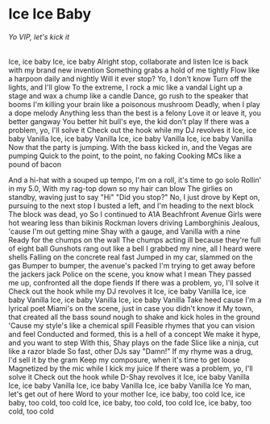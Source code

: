# Ice Ice Baby

###### Yo VIP, let's kick it
Ice, ice baby
Ice, ice baby
Alright stop, collaborate and listen
Ice is back with my brand new invention
Something grabs a hold of me tightly
Flow like a harpoon daily and nightly
Will it ever stop? Yo, I don't know
Turn off the lights, and I'll glow
To the extreme, I rock a mic like a vandal
Light up a stage and wax a chump like a candle
Dance, go rush to the speaker that booms
I'm killing your brain like a poisonous mushroom
Deadly, when I play a dope melody
Anything less than the best is a felony
Love it or leave it, you better gangway
You better hit bull's eye, the kid don't play
If there was a problem, yo, I'll solve it
Check out the hook while my DJ revolves it
Ice, ice baby
Vanilla Ice, ice baby
Vanilla Ice, ice baby
Vanilla Ice, ice baby
Vanilla
Now that the party is jumping. 
With the bass kicked in, and the Vegas are pumping
Quick to the point, to the point, no faking
Cooking MCs like a pound of bacon


And a hi-hat with a souped up tempo, I'm on a roll, it's time to go solo
Rollin' in my 5.0, With my rag-top down so my hair can blow
The girlies on standby, waving just to say "Hi" "Did you stop?" No, I just drove by
Kept on, pursuing to the next stop I busted a left, and I'm heading to the next block
The block was dead, yo So I continued to A1A Beachfront Avenue
Girls were hot wearing less than bikinis Rockman lovers driving Lamborghinis
Jealous, 'cause I'm out getting mine Shay with a gauge, and Vanilla with a nine
Ready for the chumps on the wall The chumps acting ill because they're full of eight ball
Gunshots rang out like a bell I grabbed my nine, all I heard were shells
Falling on the concrete real fast Jumped in my car, slammed on the gas
Bumper to bumper, the avenue's packed I'm trying to get away before the jackers jack
Police on the scene, you know what I mean They passed me up, confronted all the dope fiends
If there was a problem, yo, I'll solve it Check out the hook while my DJ revolves it
Ice, ice baby
Vanilla Ice, ice baby
Vanilla Ice, ice baby
Vanilla Ice, ice baby
Vanilla
Take heed cause I'm a lyrical poet Miami's on the scene, just in case you didn't know it
My town, that created all the bass sound nough to shake and kick holes in the ground
'Cause my style's like a chemical spill Feasible rhymes that you can vision and feel
Conducted and formed, this is a hell of a concept
We make it hype, and you want to step
With this, Shay plays on the fade Slice like a ninja, cut like a razor blade
So fast, other DJs say "Damn!" If my rhyme was a drug, I'd sell it by the gram
Keep my composure, when it's time to get loose Magnetized by the mic while I kick my juice
If there was a problem, yo, I'll solve it
Check out the hook while D-Shay revolves it
Ice, ice baby
Vanilla Ice, ice baby
Vanilla Ice, ice baby
Vanilla Ice, ice baby
Vanilla Ice
Yo man, let's get out of here
Word to your mother
Ice, ice baby, too cold
Ice, ice baby, too cold, too cold
Ice, ice baby, too cold, too cold
Ice, ice baby, too cold, too cold